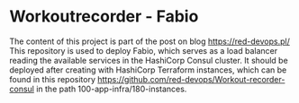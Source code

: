 # Workoutrecorder - Fabio

The content of this project is part of the post on blog https://red-devops.pl/ <br>
This repository is used to deploy Fabio, which serves as a load balancer reading the available services in the HashiCorp Consul cluster. It should be deployed after creating with HashiCorp Terraform instances, which can be found in this repository https://github.com/red-devops/Workout-recorder-consul in the path 100-app-infra/180-instances.
